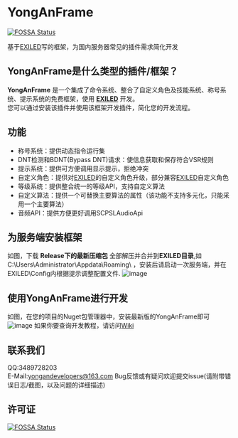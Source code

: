 # YongAnFrame
[![FOSSA Status](https://app.fossa.com/api/projects/git%2Bgithub.com%2FSCP-SL-Plugin-YongAnTeam%2FYongAnFrame.svg?type=shield)](https://app.fossa.com/projects/git%2Bgithub.com%2FSCP-SL-Plugin-YongAnTeam%2FYongAnFrame?ref=badge_shield)

基于[EXILED](https://github.com/ExMod-Team/EXILED)写的框架，为国内服务器常见的插件需求简化开发

## YongAnFrame是什么类型的插件/框架？
**YongAnFrame** 是一个集成了命令系统、整合了自定义角色及技能系统、称号系统、提示系统的免费框架，使用 **[EXILED](https://github.com/ExMod-Team/EXILED)** 开发。\
您可以通过安装该插件并使用该框架开发插件，简化您的开发流程。

## 功能
- 称号系统：提供动态指令运行集
- DNT检测和BDNT(Bypass DNT)请求：使信息获取和保存符合VSR规则
- 提示系统：提供可方便调用显示提示，拒绝冲突
- 自定义角色：提供对[EXILED](https://github.com/ExMod-Team/EXILED)的自定义角色升级，部分兼容[EXILED](https://github.com/ExMod-Team/EXILED)自定义角色
- 等级系统：提供整合统一的等级API，支持自定义算法
- 自定义算法：提供一个可替换主要算法的属性（该功能不支持多元化，只能采用一个主要算法）
- 音频API：提供方便更好调用SCPSLAudioApi

## 为服务端安装框架
 如图，下载 **Release下的最新压缩包** 全部解压并合并到**EXILED目录**,如C:\Users\Administrator\Appdata\Roaming\ ，安装后请启动一次服务端，并在EXILED\Config内根据提示调整配置文件.
 ![image](https://github.com/user-attachments/assets/c6a9934b-5cd1-4905-bb94-ae294a12749c)


## 使用YongAnFrame进行开发
 如图，在您的项目的Nuget包管理器中，安装最新版的YongAnFrame即可
![image](https://github.com/user-attachments/assets/afd10f37-eac1-4c4c-958c-2c4f655186e8)
 如果你要查询开发教程，请访问[Wiki](https://github.com/SCP-SL-Plugin-YongAnTeam/YongAnFrame/wiki)

## 联系我们 ##
QQ:3489728203<br>
E-Mail:yongandevelopers@163.com
Bug反馈或有疑问欢迎提交issue(请附带错误日志/截图，以及问题的详细描述)


## 许可证
[![FOSSA Status](https://app.fossa.com/api/projects/git%2Bgithub.com%2FSCP-SL-Plugin-YongAnTeam%2FYongAnFrame.svg?type=large)](https://app.fossa.com/projects/git%2Bgithub.com%2FSCP-SL-Plugin-YongAnTeam%2FYongAnFrame?ref=badge_large)